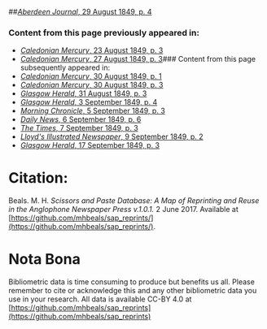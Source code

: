 ##[*Aberdeen Journal*, 29 August 1849, p. 4](https://mhbeals.github.io/sap_html/Aberdeen-Journal/Aberdeen-Journal-29-August-1849-p-4)

### Content from this page previously appeared in:
+ [*Caledonian Mercury*, 23 August 1849, p. 3](https://mhbeals.github.io/sap_html/Caledonian-Mercury/Caledonian-Mercury-23-August-1849-p-3)
+ [*Caledonian Mercury*, 27 August 1849, p. 3](https://mhbeals.github.io/sap_html/Caledonian-Mercury/Caledonian-Mercury-27-August-1849-p-3)### Content from this page subsequently appeared in:
+ [*Caledonian Mercury*, 30 August 1849, p. 1](https://mhbeals.github.io/sap_html/Caledonian-Mercury/Caledonian-Mercury-30-August-1849-p-1)
+ [*Caledonian Mercury*, 30 August 1849, p. 3](https://mhbeals.github.io/sap_html/Caledonian-Mercury/Caledonian-Mercury-30-August-1849-p-3)
+ [*Glasgow Herald*, 31 August 1849, p. 3](https://mhbeals.github.io/sap_html/Glasgow-Herald/Glasgow-Herald-31-August-1849-p-3)
+ [*Glasgow Herald*, 3 September 1849, p. 4](https://mhbeals.github.io/sap_html/Glasgow-Herald/Glasgow-Herald-3-September-1849-p-4)
+ [*Morning Chronicle*, 5 September 1849, p. 3](https://mhbeals.github.io/sap_html/Morning-Chronicle/Morning-Chronicle-5-September-1849-p-3)
+ [*Daily News*, 6 September 1849, p. 6](https://mhbeals.github.io/sap_html/Daily-News/Daily-News-6-September-1849-p-6)
+ [*The Times*, 7 September 1849, p. 3](https://mhbeals.github.io/sap_html/The-Times/The-Times-7-September-1849-p-3)
+ [*Lloyd's Illustrated Newspaper*, 9 September 1849, p. 2](https://mhbeals.github.io/sap_html/Lloyd's-Illustrated-Newspaper/Lloyd's-Illustrated-Newspaper-9-September-1849-p-2)
+ [*Glasgow Herald*, 17 September 1849, p. 3](https://mhbeals.github.io/sap_html/Glasgow-Herald/Glasgow-Herald-17-September-1849-p-3)
                    
# Citation: 

Beals. M. H. *Scissors and Paste Database: A Map of Reprinting and Reuse in the Anglophone Newspaper Press v.1.0.1.* 2 June 2017. Available at [https://github.com/mhbeals/sap_reprints/](https://github.com/mhbeals/sap_reprints/). 
                    
# Nota Bona

Bibliometric data is time consuming to produce but benefits us all. Please remember to cite or acknowledge this and any other bibliometric data you use in your research. All data is available CC-BY 4.0 at [https://github.com/mhbeals/sap_reprints](https://github.com/mhbeals/sap_reprints)